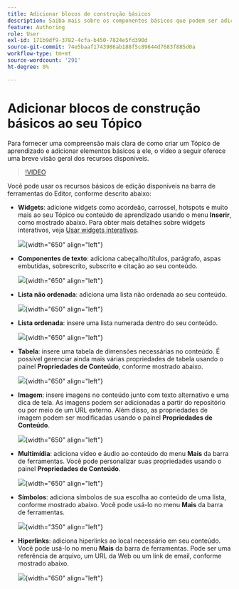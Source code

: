 ```yaml
---
title: Adicionar blocos de construção básicos
description: Saiba mais sobre os componentes básicos que podem ser adicionados ao tópico ou ao conteúdo de aprendizado no Treinamento e aprendizado do produto
feature: Authoring
role: User
exl-id: 171b9df9-3782-4cfa-b450-7824e5fd390d
source-git-commit: 74e5baaf1743986ab188f5c89644d7683f885d0a
workflow-type: tm+mt
source-wordcount: '291'
ht-degree: 0%

---
```


# Adicionar blocos de construção básicos ao seu Tópico

Para fornecer uma compreensão mais clara de como criar um Tópico de aprendizado e adicionar elementos básicos a ele, o vídeo a seguir oferece uma breve visão geral dos recursos disponíveis.


>[!VIDEO](https://video.tv.adobe.com/v/3469535/learning-content-aem-guides)


Você pode usar os recursos básicos de edição disponíveis na barra de ferramentas do Editor, conforme descrito abaixo:

- **Widgets**: adicione widgets como acordeão, carrossel, hotspots e muito mais ao seu Tópico ou conteúdo de aprendizado usando o menu **Inserir**, como mostrado abaixo. Para obter mais detalhes sobre widgets interativos, veja [Usar widgets interativos](./lc-widgets.md).

  ![](assets/widgets-learning-content.png){width="650" align="left"}

- **Componentes de texto**: adiciona cabeçalho/títulos, parágrafo, aspas embutidas, sobrescrito, subscrito e citação ao seu conteúdo.

  ![](assets/text-learning-content.png){width="650" align="left"}

- **Lista não ordenada**: adiciona uma lista não ordenada ao seu conteúdo.

  ![](assets/unordered-list.png){width="650" align="left"}

- **Lista ordenada**: insere uma lista numerada dentro do seu conteúdo.

  ![](assets/ordered-list.png){width="650" align="left"}

- **Tabela**: insere uma tabela de dimensões necessárias no conteúdo. É possível gerenciar ainda mais várias propriedades de tabela usando o painel **Propriedades de Conteúdo**, conforme mostrado abaixo.

  ![](assets/table-learning-content.png){width="650" align="left"}

- **Imagem**: insere imagens no conteúdo junto com texto alternativo e uma dica de tela. As imagens podem ser adicionadas a partir do repositório ou por meio de um URL externo. Além disso, as propriedades de imagem podem ser modificadas usando o painel **Propriedades de Conteúdo**.

  ![](assets/image-learning-content.png){width="650" align="left"}

- **Multimídia**: adiciona vídeo e áudio ao conteúdo do menu **Mais** da barra de ferramentas. Você pode personalizar suas propriedades usando o painel **Propriedades de Conteúdo**.

  ![](assets/video-learning-content.png){width="650" align="left"}

- **Símbolos**: adiciona símbolos de sua escolha ao conteúdo de uma lista, conforme mostrado abaixo. Você pode usá-lo no menu **Mais** da barra de ferramentas.

  ![](assets/symbol-learning-content.png){width="350" align="left"}


- **Hiperlinks**: adiciona hiperlinks ao local necessário em seu conteúdo. Você pode usá-lo no menu **Mais** da barra de ferramentas. Pode ser uma referência de arquivo, um URL da Web ou um link de email, conforme mostrado abaixo.

  ![](assets/hyperlink-learning-content.png){width="650" align="left"}
